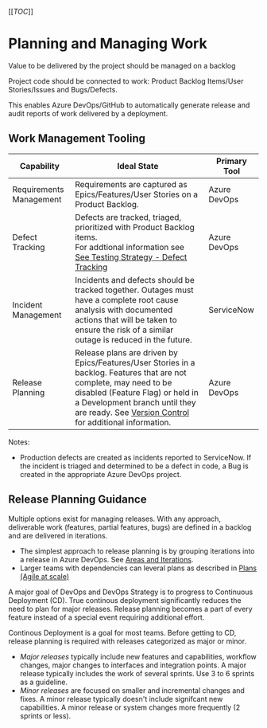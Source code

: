 [[_TOC_]]

# Planning and Managing Work

Value to be delivered by the project should be managed on a backlog

Project code should be connected to work: Product Backlog Items/User Stories/Issues and Bugs/Defects.

This enables Azure DevOps/GitHub to automatically generate release and audit reports of work delivered by a deployment.

## Work Management Tooling

|Capability|Ideal State|Primary Tool|
|--|-|--|
|Requirements Management|Requirements are captured as Epics/Features/User Stories on a Product Backlog.|Azure DevOps|
|Defect Tracking|Defects are tracked, triaged, prioritized with Product Backlog items.<br/>For addtional information see [See Testing Strategy - Defect Tracking](/Testing-Strategy/Defect-Tracking)|Azure DevOps|
|Incident Management|Incidents and defects should be tracked together.  Outages must have a complete root cause analysis with documented actions that will be taken to ensure the risk of a similar outage is reduced in the future.|ServiceNow|
|Release Planning|Release plans are driven by Epics/Features/User Stories in a backlog. Features that are not complete, may need to be disabled (Feature Flag) or held in a Development branch until they are ready. See [Version Control](/Version-Control) for additional information.|Azure DevOps|

Notes:
- Production defects are created as incidents reported to ServiceNow. If the incident is triaged and determined to be a defect in code, a Bug is created in the appropriate Azure DevOps project.


## Release Planning Guidance

Multiple options exist for managing releases. With any approach, deliverable work (features, partial features, bugs) are defined in a backlog and are delivered in iterations.

- The simplest approach to release planning is by grouping iterations into a release in Azure DevOps. See [Areas and Iterations](https://docs.microsoft.com/en-us/azure/devops/organizations/settings/about-areas-iterations?toc=%2fazure%2fdevops%2fboards%2fsprints%2ftoc.json&%3bbc=%2fazure%2fdevops%2fboards%2fsprints%2fbreadcrumb%2ftoc.json&view=azure-devops). 
- Larger teams with dependencies can leveral plans as described in [Plans (Agile at scale)](https://docs.microsoft.com/en-us/azure/devops/boards/plans/?toc=%2Fazure%2Fdevops%2Fboards%2Ftoc.json&bc=%2Fazure%2Fdevops%2Fboards%2Fbreadcrumb%2Ftoc.json&view=azure-devops)

A major goal of DevOps and DevOps Strategy is to progress to Continuous Deployment (CD). True continous deployment significantly reduces the need to plan for major releases. Release planning becomes a part of every feature instead of a special event requiring additional effort.

Continous Deployment is a goal for most teams. Before getting to CD, release planning is required with releases categorized as major or minor.

- _Major releases_ typically include new features and capabilities, workflow changes, major changes to interfaces and integration points. A major release typically includes the work of several sprints. Use 3 to 6 sprints as a guideline.
- _Minor releases_ are focused on smaller and incremental changes and fixes. A minor release typically doesn't include signifcant new capabilities. A minor release  or system changes more frequently (2 sprints or less). 
